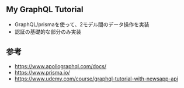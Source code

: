 ## My GraphQL Tutorial
- GraphQL/prismaを使って、2モデル間のデータ操作を実装
- 認証の基礎的な部分のみ実装

## 参考
- https://www.apollographql.com/docs/
- https://www.prisma.io/
- https://www.udemy.com/course/graphql-tutorial-with-newsapp-api
